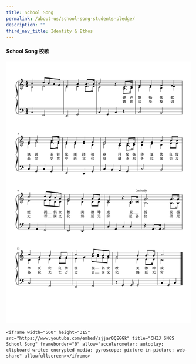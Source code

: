 ```yaml
---
title: School Song
permalink: /about-us/school-song-students-pledge/
description: ""
third_nav_title: Identity & Ethos
---
```

#### School Song 校歌

![](/images/School%20song%20with%20lyrics.png)


```
<iframe width="560" height="315" src="https://www.youtube.com/embed/zjjar0QEGGk" title="CHIJ SNGS School Song" frameborder="0" allow="accelerometer; autoplay; clipboard-write; encrypted-media; gyroscope; picture-in-picture; web-share" allowfullscreen></iframe>
```
